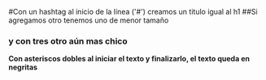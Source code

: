 #Con un hashtag al inicio de la línea ('#') creamos un titulo igual al h1
##Si agregamos otro tenemos uno de menor tamaño
### y con tres otro aún mas chico
**Con asteriscos dobles al iniciar el texto y finalizarlo, el texto queda en negritas**
